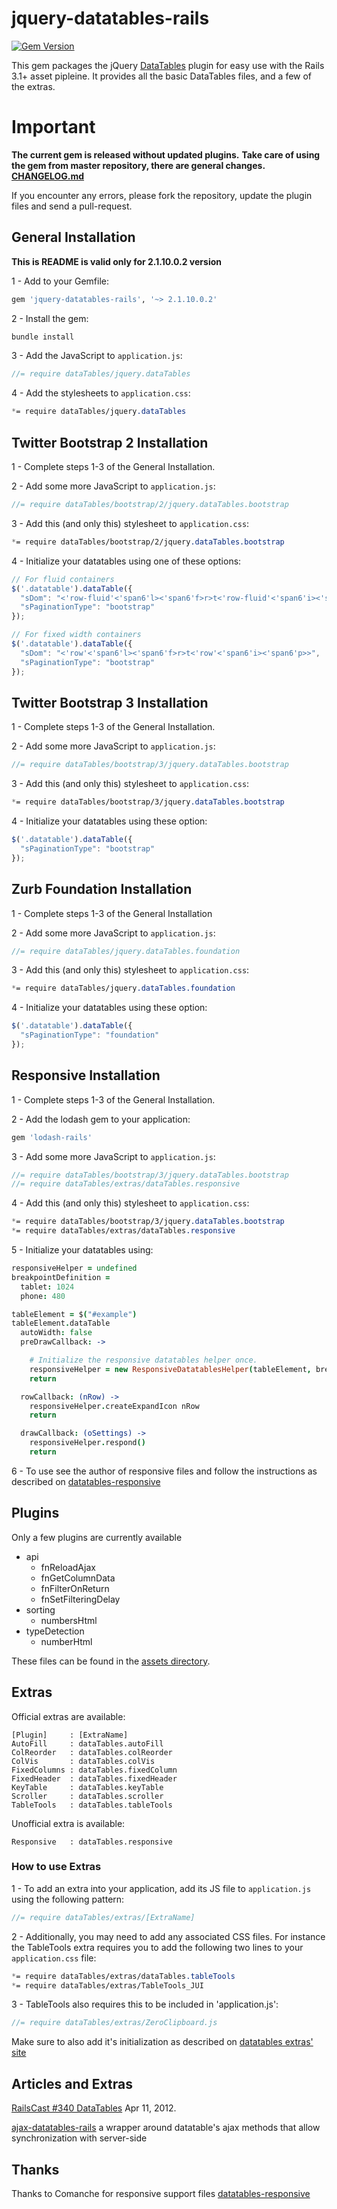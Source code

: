 

# jquery-datatables-rails
[![Gem Version](https://badge.fury.io/rb/jquery-datatables-rails.svg)](http://badge.fury.io/rb/jquery-datatables-rails)

This gem packages the jQuery [DataTables](http://datatables.net/) plugin for easy use with the Rails 3.1+ asset pipleine.
It provides all the basic DataTables files, and a few of the extras.

# Important

**The current gem is released without updated plugins.**
**Take care of using the gem from master repository, there are general changes. [CHANGELOG.md](CHANGELOG.md)**

If you encounter any errors, please fork the repository, update the plugin files and send a pull-request.

## General Installation

**This is README is valid only for 2.1.10.0.2 version**

1 - Add to your Gemfile:

```ruby
gem 'jquery-datatables-rails', '~> 2.1.10.0.2'
```

2 - Install the gem:

```bash
bundle install
```

3 - Add the JavaScript to `application.js`:

```javascript
//= require dataTables/jquery.dataTables
```

4 - Add the stylesheets to `application.css`:

```css
*= require dataTables/jquery.dataTables
```

## Twitter Bootstrap 2 Installation

1 - Complete steps 1-3 of the General Installation.

2 - Add some more JavaScript to `application.js`:

```javascript
//= require dataTables/bootstrap/2/jquery.dataTables.bootstrap
```

3 - Add this (and only this) stylesheet to `application.css`:

```css
*= require dataTables/bootstrap/2/jquery.dataTables.bootstrap
```

4 - Initialize your datatables using one of these options:

```javascript
// For fluid containers
$('.datatable').dataTable({
  "sDom": "<'row-fluid'<'span6'l><'span6'f>r>t<'row-fluid'<'span6'i><'span6'p>>",
  "sPaginationType": "bootstrap"
});

// For fixed width containers
$('.datatable').dataTable({
  "sDom": "<'row'<'span6'l><'span6'f>r>t<'row'<'span6'i><'span6'p>>",
  "sPaginationType": "bootstrap"
});
```

## Twitter Bootstrap 3 Installation

1 - Complete steps 1-3 of the General Installation.

2 - Add some more JavaScript to `application.js`:

```javascript
//= require dataTables/bootstrap/3/jquery.dataTables.bootstrap
```

3 - Add this (and only this) stylesheet to `application.css`:

```css
*= require dataTables/bootstrap/3/jquery.dataTables.bootstrap
```

4 - Initialize your datatables using these option:

```javascript
$('.datatable').dataTable({
  "sPaginationType": "bootstrap"
});
```


## Zurb Foundation Installation

1 - Complete steps 1-3 of the General Installation

2 - Add some more JavaScript to `application.js`:

```javascript
//= require dataTables/jquery.dataTables.foundation
```

3 - Add this (and only this) stylesheet to `application.css`:

```css
*= require dataTables/jquery.dataTables.foundation
```

4 - Initialize your datatables using these option:

```javascript
$('.datatable').dataTable({
  "sPaginationType": "foundation"
});
```

## Responsive Installation

1 - Complete steps 1-3 of the General Installation.

2 - Add the lodash gem to your application:

```ruby
gem 'lodash-rails'
```

3 - Add some more JavaScript to `application.js`:

```javascript
//= require dataTables/bootstrap/3/jquery.dataTables.bootstrap
//= require dataTables/extras/dataTables.responsive
```

4 - Add this (and only this) stylesheet to `application.css`:

```css
*= require dataTables/bootstrap/3/jquery.dataTables.bootstrap
*= require dataTables/extras/dataTables.responsive
```

5 - Initialize your datatables using:

```coffeescript
responsiveHelper = undefined
breakpointDefinition =
  tablet: 1024
  phone: 480

tableElement = $("#example")
tableElement.dataTable
  autoWidth: false
  preDrawCallback: ->

    # Initialize the responsive datatables helper once.
    responsiveHelper = new ResponsiveDatatablesHelper(tableElement, breakpointDefinition)  unless responsiveHelper
    return

  rowCallback: (nRow) ->
    responsiveHelper.createExpandIcon nRow
    return

  drawCallback: (oSettings) ->
    responsiveHelper.respond()
    return
```

6 - To use see the author of responsive files and follow the instructions as described on [datatables-responsive]

## Plugins

Only a few plugins are currently available

* api
    * fnReloadAjax
    * fnGetColumnData
    * fnFilterOnReturn
    * fnSetFilteringDelay
* sorting
    * numbersHtml
* typeDetection
    * numberHtml

These files can be found in the [assets directory][assets].

## Extras

Official extras are available:
````
[Plugin]     : [ExtraName]
AutoFill     : dataTables.autoFill
ColReorder   : dataTables.colReorder
ColVis       : dataTables.colVis
FixedColumns : dataTables.fixedColumn
FixedHeader  : dataTables.fixedHeader
KeyTable     : dataTables.keyTable
Scroller     : dataTables.scroller
TableTools   : dataTables.tableTools
````

Unofficial extra is available:
````
Responsive   : dataTables.responsive
````

### How to use Extras
1 - To add an extra into your application, add its JS file to `application.js` using the following pattern:

```javascript
//= require dataTables/extras/[ExtraName]
```

2 - Additionally, you may need to add any associated CSS files. For instance the TableTools extra requires
you to add the following two lines to your `application.css` file:

```css
*= require dataTables/extras/dataTables.tableTools
*= require dataTables/extras/TableTools_JUI
```

3 - TableTools also requires this to be included in 'application.js':

```javascript
//= require dataTables/extras/ZeroClipboard.js
```

Make sure to also add it's initialization as described on [datatables extras' site][datatables_extras]

## Articles and Extras

[RailsCast #340 DataTables] Apr 11, 2012.

[ajax-datatables-rails] a wrapper around datatable's ajax methods that allow synchronization with server-side

## Thanks

Thanks to Comanche for responsive support files [datatables-responsive]

[assets]: https://github.com/rweng/jquery-datatables-rails/tree/master/vendor/assets/javascripts/dataTables
[datatables_extras]: http://datatables.net/extras/
[datatables-responsive]: https://github.com/Comanche/datatables-responsive
[RailsCast #340 DataTables]: http://railscasts.com/episodes/340-datatables
[ajax-datatables-rails]: https://github.com/antillas21/ajax-datatables-rails
